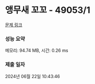 # 앵무새 꼬꼬 - 49053/1 

[문제 링크](https://level.goorm.io/exam/49053/%EC%95%B5%EB%AC%B4%EC%83%88-%EA%BC%AC%EA%BC%AC/quiz/1) 

### 성능 요약

메모리: 94.74 MB, 시간: 0.26 ms

### 제출 일자

2024년 06월 22일 10:43:46

